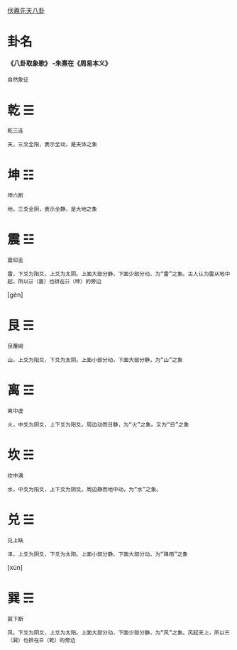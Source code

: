 [伏羲先天八卦](https://zh.wikipedia.org/wiki/%E5%85%AB%E5%8D%A6#%E4%BC%8F%E7%BE%B2%E5%85%88%E5%A4%A9%E5%85%AB%E5%8D%A6)
# 卦名
#### 《八卦取象歌》 -朱熹在《周易本义》
```
自然象征
```

# 乾 ☰
`乾三连`
```
天，三爻全阳，表示全动，是天体之象
```
# 坤 ☷
`坤六断`
```
地，三爻全阴，表示全静，是大地之象
```

# 震 ☳
`震仰盂`
```
雷，下爻为阳爻，上爻为太阴。上面大部分静，下面少部分动，为“雷”之象。古人认为雷从地中起，所以☳（震）也排在☷（坤）的旁边
```

[gèn]
# 艮 ☴
`艮覆碗`
```
山，上爻为阳爻，下爻为太阴。上面小部分动，下面大部分静，为“山”之象
```

# 离 ☲
`离中虚`
```
火，中爻为阴爻，上下爻为阳爻。周边动而日静，为“火”之象。又为“日”之象
```

# 坎 ☵ 
`坎中满`
```
水，中爻为阳爻，上下爻为阴爻。周边静而地中动，为“水”之象。
```

# 兑 ☱
`兑上缺`
```
泽，上爻为阴爻，下爻为太阳。上面小部分静，下面大部分动，为“降雨”之象
```

[xùn]
# 巽 ☴
`巽下断`
```
风，下爻为阴爻，上爻为太阳。上面大部分动，下面少部分静，为“风”之象。风起天上，所以☴（巽）也排在☰（乾）的旁边
```
